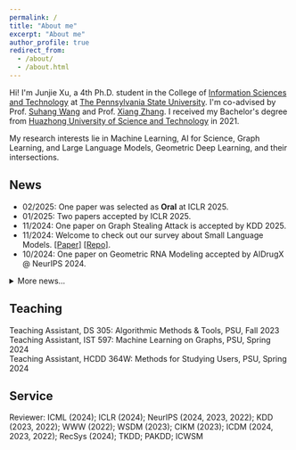 ```yaml
---
permalink: /
title: "About me"
excerpt: "About me"
author_profile: true
redirect_from: 
  - /about/
  - /about.html
---
```


Hi! I'm Junjie Xu, a 4th Ph.D. student in the College of [Information Sciences and Technology](https://ist.psu.edu) at [The Pennsylvania State University](https://www.psu.edu/). I'm co-advised by Prof. [Suhang Wang](https://suhangwang.ist.psu.edu/) and Prof. [Xiang Zhang](https://faculty.ist.psu.edu/xzz89/). I received my Bachelor's degree from [Huazhong University of Science and Technology](http://english.hust.edu.cn) in 2021. 

My research interests lie in Machine Learning, AI for Science, Graph Learning, and Large Language Models, Geometric Deep Learning, and their intersections. 


## News

* 02/2025: One paper was selected as **Oral** at ICLR 2025.   
* 01/2025: Two papers accepted by ICLR 2025.   
* 11/2024: One paper on Graph Stealing Attack is accepted by KDD 2025.
* 11/2024: Welcome to check out our survey about Small Language Models. [[Paper]](https://arxiv.org/abs/2411.03350) [[Repo]](https://github.com/FairyFali/SLMs-Survey).    
* 10/2024: One paper on Geometric RNA Modeling accepted by AIDrugX @ NeurIPS 2024.  

<details>
<summary>More news...</summary>
<br>
* 07/2024: Two papers on Graph Spectral Learning and Graph Heterophily accepted by CIKM 2024.
* 06/2024: Check out our preprint on distilling LLMs for multimodal graph learning. [[Paper]](https://arxiv.org/pdf/2406.01032)
* 05/2024: Start a new position as a Research Intern at Johnson & Johnson.
* 04/2024: Our survey paper on Trustworthy GNN is accepted by Machine Intelligence Research.
* 08/2022: One paper is accepted by ICDM 2022. Thank my collaborators and advisors!
* 05/2022: Very pleased to pass my Qualifying Exam and become a Ph.D. candidate.
* 04/2022: A comprehensive survey on trustworthy graph neural networks is released. [[Paper]](https://arxiv.org/pdf/2204.08570.pdf)
* 08/2021: Start my Ph.D. career at Penn State Univeristy.
* 06/2021: Finish my bachelor's degree in HUST.
* 06/2021: One paper got accepted by the Datasets and Benchmarks track of NeurIPS 2021. [[Paper]](https://openreview.net/pdf?id=r8IvOsnHchr) [[Code]](https://github.com/datamllab/tods)
* 05/2021: Welcome to Star and use our Time-series Outlier Detection package. [[Docs]](https://tods-doc.github.io) [[Code]](https://github.com/datamllab/tods)
</details>




## Teaching
Teaching Assistant, DS 305: Algorithmic Methods & Tools, PSU, Fall 2023  
Teaching Assistant, IST 597: Machine Learning on Graphs, PSU, Spring 2024  
Teaching Assistant, HCDD 364W: Methods for Studying Users, PSU, Spring 2024  



## Service
Reviewer: ICML (2024); ICLR (2024); NeurIPS (2024, 2023, 2022); KDD (2023, 2022); WWW (2022); WSDM (2023); CIKM (2023); ICDM (2024, 2023, 2022); RecSys (2024); TKDD; PAKDD; ICWSM  



<div style="margin-top: 75px;"></div>

     
<script type='text/javascript' id='clustrmaps' src='//cdn.clustrmaps.com/map_v2.js?cl=ffffff&w=450&t=tt&d=6MxONotMdQWZ6gm3OaOqkt7zWu5Gomz2d7afIY_FmUk&co=64aadb&ct=614545'></script>
